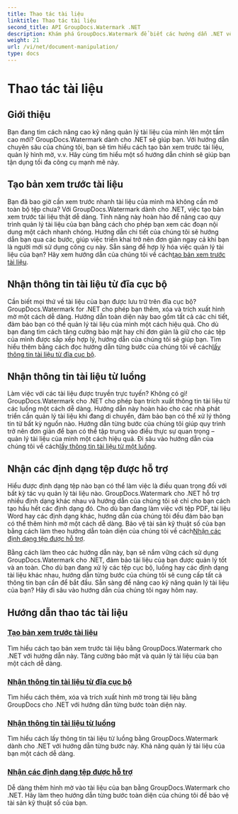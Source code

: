 ```yaml
---
title: Thao tác tài liệu
linktitle: Thao tác tài liệu
second_title: API GroupDocs.Watermark .NET
description: Khám phá GroupDocs.Watermark để biết các hướng dẫn .NET về cách tạo bản xem trước tài liệu và quản lý hình mờ. Tăng cường bảo mật và quản lý tài liệu.
weight: 21
url: /vi/net/document-manipulation/
type: docs
---
```

# Thao tác tài liệu

## Giới thiệu

Bạn đang tìm cách nâng cao kỹ năng quản lý tài liệu của mình lên một tầm cao mới? GroupDocs.Watermark dành cho .NET sẽ giúp bạn. Với hướng dẫn chuyên sâu của chúng tôi, bạn sẽ tìm hiểu cách tạo bản xem trước tài liệu, quản lý hình mờ, v.v. Hãy cùng tìm hiểu một số hướng dẫn chính sẽ giúp bạn tận dụng tối đa công cụ mạnh mẽ này.


## Tạo bản xem trước tài liệu
 Bạn đã bao giờ cần xem trước nhanh tài liệu của mình mà không cần mở toàn bộ tệp chưa? Với GroupDocs.Watermark dành cho .NET, việc tạo bản xem trước tài liệu thật dễ dàng. Tính năng này hoàn hảo để nâng cao quy trình quản lý tài liệu của bạn bằng cách cho phép bạn xem các đoạn nội dung một cách nhanh chóng. Hướng dẫn chi tiết của chúng tôi sẽ hướng dẫn bạn qua các bước, giúp việc triển khai trở nên đơn giản ngay cả khi bạn là người mới sử dụng công cụ này. Sẵn sàng để hợp lý hóa việc quản lý tài liệu của bạn? Hãy xem hướng dẫn của chúng tôi về cách[tạo bản xem trước tài liệu](./generate-document-preview/).

## Nhận thông tin tài liệu từ đĩa cục bộ
Cần biết mọi thứ về tài liệu của bạn được lưu trữ trên đĩa cục bộ? GroupDocs.Watermark for .NET cho phép bạn thêm, xóa và trích xuất hình mờ một cách dễ dàng. Hướng dẫn toàn diện này bao gồm tất cả các chi tiết, đảm bảo bạn có thể quản lý tài liệu của mình một cách hiệu quả. Cho dù bạn đang tìm cách tăng cường bảo mật hay chỉ đơn giản là giữ cho các tệp của mình được sắp xếp hợp lý, hướng dẫn của chúng tôi sẽ giúp bạn. Tìm hiểu thêm bằng cách đọc hướng dẫn từng bước của chúng tôi về cách[lấy thông tin tài liệu từ đĩa cục bộ](./get-document-info-local-disk/).

## Nhận thông tin tài liệu từ luồng
 Làm việc với các tài liệu được truyền trực tuyến? Không có gì! GroupDocs.Watermark cho .NET cho phép bạn trích xuất thông tin tài liệu từ các luồng một cách dễ dàng. Hướng dẫn này hoàn hảo cho các nhà phát triển cần quản lý tài liệu khi đang di chuyển, đảm bảo bạn có thể xử lý thông tin từ bất kỳ nguồn nào. Hướng dẫn từng bước của chúng tôi giúp quy trình trở nên đơn giản để bạn có thể tập trung vào điều thực sự quan trọng – quản lý tài liệu của mình một cách hiệu quả. Đi sâu vào hướng dẫn của chúng tôi về cách[lấy thông tin tài liệu từ một luồng](./get-document-info-stream/).

## Nhận các định dạng tệp được hỗ trợ
 Hiểu được định dạng tệp nào bạn có thể làm việc là điều quan trọng đối với bất kỳ tác vụ quản lý tài liệu nào. GroupDocs.Watermark cho .NET hỗ trợ nhiều định dạng khác nhau và hướng dẫn của chúng tôi sẽ chỉ cho bạn cách tạo hầu hết các định dạng đó. Cho dù bạn đang làm việc với tệp PDF, tài liệu Word hay các định dạng khác, hướng dẫn của chúng tôi đều đảm bảo bạn có thể thêm hình mờ một cách dễ dàng. Bảo vệ tài sản kỹ thuật số của bạn bằng cách làm theo hướng dẫn toàn diện của chúng tôi về cách[Nhận các định dạng tệp được hỗ trợ](./get-supported-file-formats/).

Bằng cách làm theo các hướng dẫn này, bạn sẽ nắm vững cách sử dụng GroupDocs.Watermark cho .NET, đảm bảo tài liệu của bạn được quản lý tốt và an toàn. Cho dù bạn đang xử lý các tệp cục bộ, luồng hay các định dạng tài liệu khác nhau, hướng dẫn từng bước của chúng tôi sẽ cung cấp tất cả thông tin bạn cần để bắt đầu. Sẵn sàng để nâng cao kỹ năng quản lý tài liệu của bạn? Hãy đi sâu vào hướng dẫn của chúng tôi ngay hôm nay.
## Hướng dẫn thao tác tài liệu
### [Tạo bản xem trước tài liệu](./generate-document-preview/)
Tìm hiểu cách tạo bản xem trước tài liệu bằng GroupDocs.Watermark cho .NET với hướng dẫn này. Tăng cường bảo mật và quản lý tài liệu của bạn một cách dễ dàng.
### [Nhận thông tin tài liệu từ đĩa cục bộ](./get-document-info-local-disk/)
Tìm hiểu cách thêm, xóa và trích xuất hình mờ trong tài liệu bằng GroupDocs cho .NET với hướng dẫn từng bước toàn diện này.
### [Nhận thông tin tài liệu từ luồng](./get-document-info-stream/)
Tìm hiểu cách lấy thông tin tài liệu từ luồng bằng GroupDocs.Watermark dành cho .NET với hướng dẫn từng bước này. Khả năng quản lý tài liệu của bạn một cách dễ dàng.
### [Nhận các định dạng tệp được hỗ trợ](./get-supported-file-formats/)
Dễ dàng thêm hình mờ vào tài liệu của bạn bằng GroupDocs.Watermark cho .NET. Hãy làm theo hướng dẫn từng bước toàn diện của chúng tôi để bảo vệ tài sản kỹ thuật số của bạn.